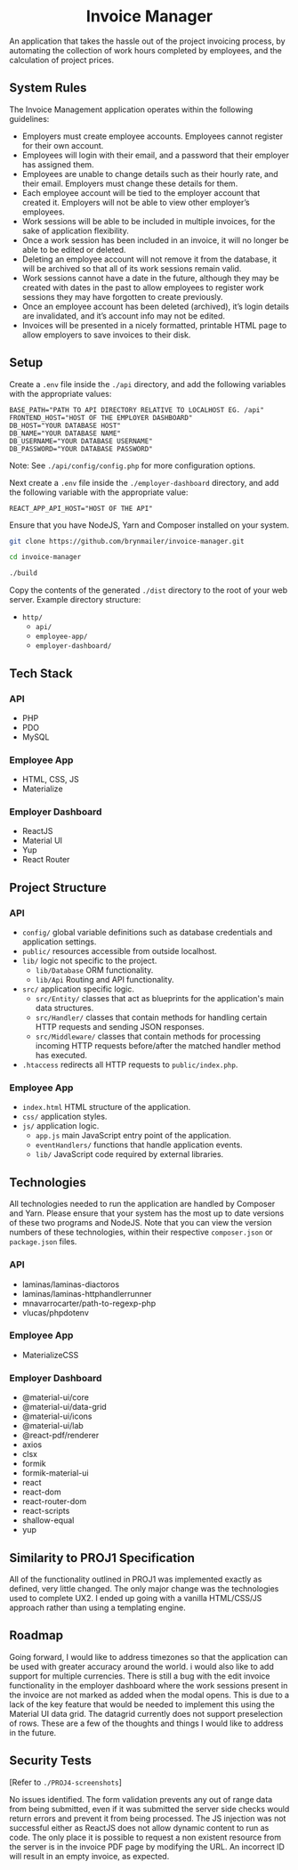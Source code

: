 <h1 align="center">Invoice Manager</h1>

An application that takes the hassle out of the project invoicing process, by automating the collection of work hours completed by employees, and the calculation of project prices.

## System Rules

The Invoice Management application operates within the following guidelines:
  * Employers must create employee accounts. Employees cannot register for their own account.
  * Employees will login with their email, and a password that their employer has assigned them.
  * Employees are unable to change details such as their hourly rate, and their email. Employers must change these details for them.
  * Each employee account will be tied to the employer account that created it. Employers will not be able to view other employer’s employees.
  * Work sessions will be able to be included in multiple invoices, for the sake of application flexibility.
  * Once a work session has been included in an invoice, it will no longer be able to be edited or deleted.
  * Deleting an employee account will not remove it from the database, it will be archived so that all of its work sessions remain valid.
  * Work sessions cannot have a date in the future, although they may be created with dates in the past to allow employees to register work sessions they may have forgotten to create previously.
  * Once an employee account has been deleted (archived), it’s login details are invalidated, and it’s account info may not be edited.
  * Invoices will be presented in a nicely formatted, printable HTML page to allow employers to save invoices to their disk.

## Setup

Create a `.env` file inside the `./api` directory, and add the following variables with the appropriate values:

```
BASE_PATH="PATH TO API DIRECTORY RELATIVE TO LOCALHOST EG. /api"
FRONTEND_HOST="HOST OF THE EMPLOYER DASHBOARD"
DB_HOST="YOUR DATABASE HOST"
DB_NAME="YOUR DATABASE NAME"
DB_USERNAME="YOUR DATABASE USERNAME"
DB_PASSWORD="YOUR DATABASE PASSWORD"
```

Note: See `./api/config/config.php` for more configuration options.

Next create a `.env` file inside the `./employer-dashboard` directory, and add the following variable with the appropriate value:

```
REACT_APP_API_HOST="HOST OF THE API"
```

Ensure that you have NodeJS, Yarn and Composer installed on your system.

```sh
git clone https://github.com/brynmailer/invoice-manager.git

cd invoice-manager

./build
```

Copy the contents of the generated `./dist` directory to the root of your web server. Example directory structure:
  * `http/`
    * `api/`
    * `employee-app/`
    * `employer-dashboard/`

## Tech Stack

### API
  * PHP
  * PDO
  * MySQL

### Employee App
  * HTML, CSS, JS
  * Materialize

### Employer Dashboard
  * ReactJS
  * Material UI
  * Yup
  * React Router

## Project Structure

### API
  * `config/` global variable definitions such as database credentials and application settings.
  * `public/` resources accessible from outside localhost.
  * `lib/` logic not specific to the project.
    * `lib/Database` ORM functionality.
    * `lib/Api` Routing and API functionality.
  * `src/` application specific logic.
    * `src/Entity/` classes that act as blueprints for the application's main data structures. 
    * `src/Handler/` classes that contain methods for handling certain HTTP requests and sending JSON responses.
    * `src/Middleware/` classes that contain methods for processing incoming HTTP requests before/after the matched handler method has executed.
  * `.htaccess` redirects all HTTP requests to `public/index.php`.

### Employee App
  * `index.html` HTML structure of the application.
  * `css/` application styles.
  * `js/` application logic.
    * `app.js` main JavaScript entry point of the application.
    * `eventHandlers/` functions that handle application events.
    * `lib/` JavaScript code required by external libraries.

## Technologies

All technologies needed to run the application are handled by Composer and Yarn. Please ensure that your system has the most up to date versions of these two programs and NodeJS. Note that you can view the version numbers of these technologies, within their respective `composer.json` or `package.json` files.

### API
  * laminas/laminas-diactoros
  * laminas/laminas-httphandlerrunner
  * mnavarrocarter/path-to-regexp-php
  * vlucas/phpdotenv

### Employee App
  * MaterializeCSS

### Employer Dashboard
  * @material-ui/core
  * @material-ui/data-grid
  * @material-ui/icons
  * @material-ui/lab
  * @react-pdf/renderer
  * axios
  * clsx
  * formik
  * formik-material-ui
  * react
  * react-dom
  * react-router-dom
  * react-scripts
  * shallow-equal
  * yup

## Similarity to PROJ1 Specification

All of the functionality outlined in PROJ1 was implemented exactly as defined, very little changed. The only major change was the technologies used to complete UX2. I ended up going with a vanilla HTML/CSS/JS approach rather than using a templating engine.

## Roadmap

Going forward, I would like to address timezones so that the application can be used with greater accuracy around the world. i would also like to add support for multiple currencies. There is still a bug with the edit invoice functionality in the employer dashboard where the work sessions present in the invoice are not marked as added when the modal opens. This is due to a lack of the key feature that would be needed to implement this using the Material UI data grid. The datagrid currently does not support preselection of rows. These are a few of the thoughts and things I would like to address in the future.

## Security Tests

[Refer to `./PROJ4-screenshots`]

No issues identified. The form validation prevents any out of range data from being submitted, even if it was submitted the server side checks would return errors and prevent it from being processed. The JS injection was not successful either as ReactJS does not allow dynamic content to run as code. The only place it is possible to request a non existent resource from the server is in the invoice PDF page by modifying the URL. An incorrect ID will result in an empty invoice, as expected.
